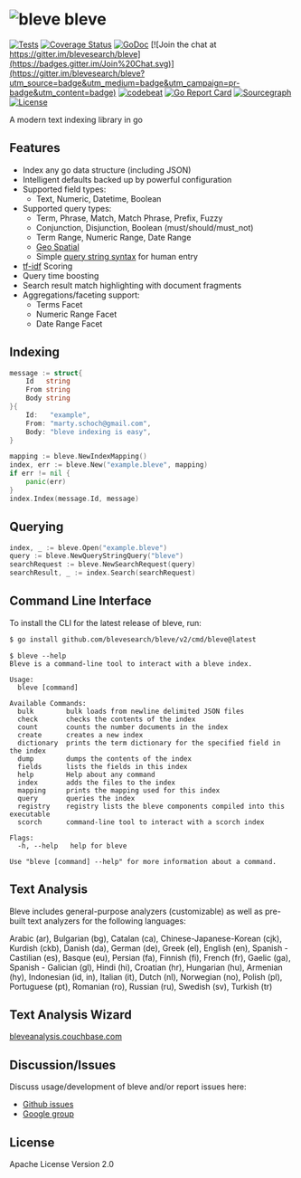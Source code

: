 # ![bleve](docs/bleve.png) bleve

[![Tests](https://github.com/blevesearch/bleve/workflows/Tests/badge.svg?branch=master&event=push)](https://github.com/blevesearch/bleve/actions?query=workflow%3ATests+event%3Apush+branch%3Amaster)
[![Coverage Status](https://coveralls.io/repos/github/blevesearch/bleve/badge.svg?branch=master)](https://coveralls.io/github/blevesearch/bleve?branch=master)
[![GoDoc](https://godoc.org/github.com/blevesearch/bleve?status.svg)](https://godoc.org/github.com/blevesearch/bleve)
[![Join the chat at https://gitter.im/blevesearch/bleve](https://badges.gitter.im/Join%20Chat.svg)](https://gitter.im/blevesearch/bleve?utm_source=badge&utm_medium=badge&utm_campaign=pr-badge&utm_content=badge)
[![codebeat](https://codebeat.co/badges/38a7cbc9-9cf5-41c0-a315-0746178230f4)](https://codebeat.co/projects/github-com-blevesearch-bleve)
[![Go Report Card](https://goreportcard.com/badge/blevesearch/bleve)](https://goreportcard.com/report/blevesearch/bleve)
[![Sourcegraph](https://sourcegraph.com/github.com/blevesearch/bleve/-/badge.svg)](https://sourcegraph.com/github.com/blevesearch/bleve?badge)
[![License](https://img.shields.io/badge/License-Apache%202.0-blue.svg)](https://opensource.org/licenses/Apache-2.0)

A modern text indexing library in go

## Features

* Index any go data structure (including JSON)
* Intelligent defaults backed up by powerful configuration
* Supported field types:
    * Text, Numeric, Datetime, Boolean
* Supported query types:
    * Term, Phrase, Match, Match Phrase, Prefix, Fuzzy
    * Conjunction, Disjunction, Boolean (must/should/must_not)
    * Term Range, Numeric Range, Date Range
    * [Geo Spatial](https://github.com/blevesearch/bleve/blob/master/geo/README.md)
    * Simple [query string syntax](http://www.blevesearch.com/docs/Query-String-Query/) for human entry
* [tf-idf](https://en.wikipedia.org/wiki/Tf-idf) Scoring
* Query time boosting
* Search result match highlighting with document fragments
* Aggregations/faceting support:
    * Terms Facet
    * Numeric Range Facet
    * Date Range Facet

## Indexing

```go
message := struct{
	Id   string
	From string
	Body string
}{
	Id:   "example",
	From: "marty.schoch@gmail.com",
	Body: "bleve indexing is easy",
}

mapping := bleve.NewIndexMapping()
index, err := bleve.New("example.bleve", mapping)
if err != nil {
	panic(err)
}
index.Index(message.Id, message)
```

## Querying

```go
index, _ := bleve.Open("example.bleve")
query := bleve.NewQueryStringQuery("bleve")
searchRequest := bleve.NewSearchRequest(query)
searchResult, _ := index.Search(searchRequest)
```

## Command Line Interface

To install the CLI for the latest release of bleve, run:

```bash
$ go install github.com/blevesearch/bleve/v2/cmd/bleve@latest
```

```
$ bleve --help
Bleve is a command-line tool to interact with a bleve index.

Usage:
  bleve [command]

Available Commands:
  bulk        bulk loads from newline delimited JSON files
  check       checks the contents of the index
  count       counts the number documents in the index
  create      creates a new index
  dictionary  prints the term dictionary for the specified field in the index
  dump        dumps the contents of the index
  fields      lists the fields in this index
  help        Help about any command
  index       adds the files to the index
  mapping     prints the mapping used for this index
  query       queries the index
  registry    registry lists the bleve components compiled into this executable
  scorch      command-line tool to interact with a scorch index

Flags:
  -h, --help   help for bleve

Use "bleve [command] --help" for more information about a command.
```

## Text Analysis

Bleve includes general-purpose analyzers (customizable) as well as pre-built text analyzers for the following languages:

Arabic (ar), Bulgarian (bg), Catalan (ca), Chinese-Japanese-Korean (cjk), Kurdish (ckb), Danish (da), German (de), Greek (el), English (en), Spanish - Castilian (es), Basque (eu), Persian (fa), Finnish (fi), French (fr), Gaelic (ga), Spanish - Galician (gl), Hindi (hi), Croatian (hr), Hungarian (hu), Armenian (hy), Indonesian (id, in), Italian (it), Dutch (nl), Norwegian (no), Polish (pl), Portuguese (pt), Romanian (ro), Russian (ru), Swedish (sv), Turkish (tr)

## Text Analysis Wizard

[bleveanalysis.couchbase.com](https://bleveanalysis.couchbase.com)

## Discussion/Issues

Discuss usage/development of bleve and/or report issues here:
* [Github issues](https://github.com/blevesearch/bleve/issues)
* [Google group](https://groups.google.com/forum/#!forum/bleve)

## License

Apache License Version 2.0
